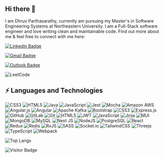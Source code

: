 ## Hi there 👋

I am Dhruv Parthasarathy, currently am pursuing my Master's in Software Engineering Systems at Northeastern University. I am a Full-Stack software engineer and love writing clean and maintainable code. Find out more about me & feel free to connect with me here: 

[![Linkedin Badge](https://img.shields.io/badge/-parthasarathydhruv-blue?style=flat-square&logo=Linkedin&logoColor=white&link=https://www.linkedin.com/in/parthasarathydhruv/)](https://www.linkedin.com/in/parthasarathydhruv/)

[![Gmail Badge](https://img.shields.io/badge/-parthadhruv@gmail.com-c14438?style=flat-square&logo=Gmail&logoColor=white&link=mailto:parthadhruv@gmail.com)](mailto:parth@gmail.com)

[![Outlook Badge](https://img.shields.io/badge/-parthasarathy.d@northeastern.edu-0078D4?style=flat-square&logo=microsoft-outlook&logoColor=white&link=mailto:parthasarathy.d@northeastern.edu)](mailto:parthasarathy.d@northeastern.edu)

![LeetCode](https://img.shields.io/badge/parthasarathydNU-000000?style=flat-square&logo=LeetCode&logoColor=#d16c06)


## ⚡ Languages and Technologies

![CSS3](https://img.shields.io/badge/css3-%231572B6.svg?style=flat-square&logo=css3&logoColor=white)
![HTML5](https://img.shields.io/badge/html5-%23E34F26.svg?style=flat-square&logo=html5&logoColor=white)
![Java](https://img.shields.io/badge/java-%23ED8B00.svg?style=flat-square&logo=java&logoColor=white)
![JavaScript](https://img.shields.io/badge/javascript-%23323330.svg?style=fflat-square&logo=javascript&logoColor=%23F7DF1E)
![Jest](https://img.shields.io/badge/-jest-%23C21325?style=flat-square&logo=jest&logoColor=white)
![Mocha](https://img.shields.io/badge/-mocha-%238D6748?style=flat-square&logo=mocha&logoColor=white)
![Amazon AWS](https://img.shields.io/badge/Amazon%20AWS-232F3E?style=flat-square&logo=amazon-aws)
![Angular.js](https://img.shields.io/badge/angular.js-%23E23237.svg?style=flat-square&logo=angularjs&logoColor=white)
![Angular](https://img.shields.io/badge/angular-%23DD0031.svg?style=flat-square&logo=angular&logoColor=white)
![Apache Kafka](https://img.shields.io/badge/Apache%20Kafka-000?style=flat-square&logo=apachekafka)
![Bootstrap](https://img.shields.io/badge/-Bootstrap-563D7C?style=flat-square&logo=bootstrap)
![CSS3](https://img.shields.io/badge/-CSS3-1572B6?style=flat-square&logo=css3)
![Express.js](https://img.shields.io/badge/express.js-%23404d59.svg?style=flat-square&logo=express&logoColor=%2361DAFB)
![GitHub](https://img.shields.io/badge/-GitHub-181717?style=flat-square&logo=github)
![GitLab](https://img.shields.io/badge/-GitLab-FCA121?style=flat-square&logo=gitlab)
![Git](https://img.shields.io/badge/-Git-black?style=flat-square&logo=git)
![HTML5](https://img.shields.io/badge/-HTML5-E34F26?style=flat-square&logo=html5&logoColor=white)
![JWT](https://img.shields.io/badge/JWT-black?style=flat-square&logo=JSON%20web%20tokens)
![JavaScript](https://img.shields.io/badge/-JavaScript-black?style=flat-square&logo=javascript)
![Jinja](https://img.shields.io/badge/jinja-white.svg?style=flat-square&logo=jinja&logoColor=black)
![MUI](https://img.shields.io/badge/MUI-%230081CB.svg?style=flat-square&logo=mui&logoColor=white)
![MongoDB](https://img.shields.io/badge/-MongoDB-black?style=flat-square&logo=mongodb)
![MySQL](https://img.shields.io/badge/-MySQL-black?style=flat-square&logo=mysql)
![Next JS](https://img.shields.io/badge/Next-black?style=flat-square&logo=next.js&logoColor=white)
![NodeJS](https://img.shields.io/badge/node.js-6DA55F?style=flat-square&logo=node.js&logoColor=white)
![PostgreSQL](https://img.shields.io/badge/-PostgreSQL-336791?style=flat-square&logo=postgresql)
![React](https://img.shields.io/badge/-React-black?style=flat-square&logo=react)
![Redux](https://img.shields.io/badge/redux-%23593d88.svg?style=flat-square&logo=redux&logoColor=white)
![Redis](https://img.shields.io/badge/-Redis-black?style=flat-square&logo=Redis)
![RxJS](https://img.shields.io/badge/rxjs-%23B7178C.svg?style=flat-square&logo=reactivex&logoColor=white)
![SASS](https://img.shields.io/badge/SASS-hotpink.svg?style=flat-square&logo=SASS&logoColor=white)
![Socket.io](https://img.shields.io/badge/Socket.io-black?style=flat-square&logo=socket.io&badgeColor=010101)
![TailwindCSS](https://img.shields.io/badge/tailwindcss-%2338B2AC.svg?style=flat-square&logo=tailwind-css&logoColor=white)
![Threejs](https://img.shields.io/badge/threejs-black?style=flat-square&logo=three.js&logoColor=white)
![TypeScript](https://img.shields.io/badge/typescript-%23007ACC.svg?style=flat-square&logo=typescript&logoColor=white)
![Webpack](https://img.shields.io/badge/webpack-%238DD6F9.svg?style=flat-square&logo=webpack&logoColor=black)

![Top Langs](https://github-readme-stats.vercel.app/api/top-langs/?username=parthasarathydNU&hide=TeX&layout=compact)

![Visitor Badge](https://visitor-badge.laobi.icu/badge?page_id=parthasarathydNU.parthasarathydNU)
